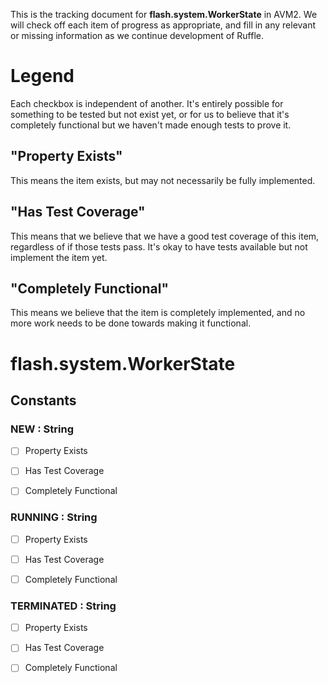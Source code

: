 This is the tracking document for **flash.system.WorkerState** in AVM2. We will check off each item of progress as appropriate, and fill in any relevant or missing information as we continue development of Ruffle.
# Legend

Each checkbox is independent of another. It's entirely possible for something to be tested but not exist yet, or for us to believe that it's completely functional but we haven't made enough tests to prove it.
## "Property Exists"

This means the item exists, but may not necessarily be fully implemented.
## "Has Test Coverage"

This means that we believe that we have a good test coverage of this item, regardless of if those tests pass. It's okay to have tests available but not implement the item yet.
## "Completely Functional"

This means we believe that the item is completely implemented, and no more work needs to be done towards making it functional.
# flash.system.WorkerState
## Constants
### NEW : String

* [ ] Property Exists

* [ ] Has Test Coverage

* [ ] Completely Functional


### RUNNING : String

* [ ] Property Exists

* [ ] Has Test Coverage

* [ ] Completely Functional


### TERMINATED : String

* [ ] Property Exists

* [ ] Has Test Coverage

* [ ] Completely Functional